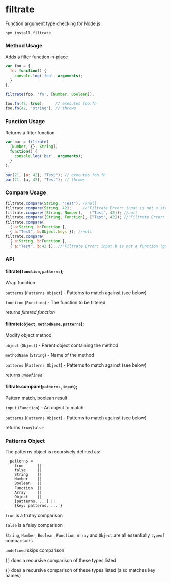filtrate
========

Function argument type checking for Node.js

```
npm install filtrate
```

### Method Usage

Adds a filter function in-place

``` js
var foo = {
  fn: function() { 
    console.log('foo', arguments);
  }
};

filtrate(foo, 'fn', [Number, Boolean]);

foo.fn(42, true);     // executes foo.fn
foo.fn(42, 'string'); // throws
```

### Function Usage

Returns a filter function

``` js
var bar = filtrate(
  [Number, {}, String],
  function() {
    console.log('bar', arguments);
  }
);

bar(21, {a: 42}, "Test"); // executes foo.fn
bar(21, [a, 42], "Test"); // throws
```

### Compare Usage

``` js
filtrate.compare(String, "Test"); //null
filtrate.compare(String, 42);     //"Filtrate Error: input is not a string (got: 42)"
filtrate.compare([String, Number],   ["Test", 42]); //null
filtrate.compare([String, Function], ["Test", 42]); //"Filtrate Error: input[1] is not a function (got: 42)"
filtrate.compare(
  { a:String, b:Function },
  { a:"Test", b:Object.keys }); //null
filtrate.compare(
  { a:String, b:Function },
  { a:"Test", b:42 }); //"Filtrate Error: input.b is not a function (got: 42)"
```

### API

#### filtrate(`function`, `patterns`);

  Wrap function

  `patterns` (`Patterns Object`) - Patterns to match against (see below)

  `function` (`Function`) - The function to be filtered

returns *filtered function*

#### filtrate(`object`, `methodName`, `patterns`);

  Modify object method

  `object` (`Object`) - Parent object containing the method

  `methodName` (`String`) - Name of the method

  `patterns` (`Patterns Object`) - Patterns to match against (see below)

  returns *`undefined`*

#### filtrate.compare(`patterns`, `input`);

  Pattern match, boolean result

  `input` (`Function`) - An object to match

  `patterns` (`Patterns Object`) - Patterns to match against (see below)

  returns `true`/`false`


### Patterns Object

The patterns object is recursively defined as:

```
  patterns =
    true      ||      
    false     ||    
    String    ||
    Number    ||
    Boolean   ||          
    Function  ||                
    Array     ||               
    Object    ||               
    [patterns, ...] ||             
    {key: patterns, ... }
```

`true` is a truthy comparison

`false` is a falsy comparison

`String`, `Number`, `Boolean`, `Function`, `Array` and `Object` are all essentially `typeof` comparisons

`undefined` skips comparison

`[]` does a recursive comparison of these types listed

`{}` does a recursive comparison of these types listed (also matches key names)














